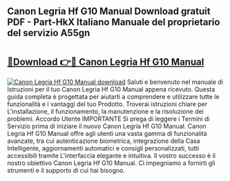 ## Canon Legria Hf G10 Manual Download gratuit PDF - Part-HkX Italiano Manuale del proprietario del servizio A55gn

# <h2><a href="http://dfh3sc.blite.top/?on=Canon+Legria+Hf+G10+Manual">🔗Download 👉🔴 Canon Legria Hf G10 Manual</a></h2>

[![Canon Legria Hf G10 Manual download](https://i.imgur.com/lujVjoI.png)](http://dfh3sc.blite.top/?on=Canon+Legria+Hf+G10+Manual)
Saluti e benvenuto nel manuale di Istruzioni per il tuo Canon Legria Hf G10 Manual appena ricevuto. Questa guida completa è progettata per aiutarti a comprendere e utilizzare tutte le funzionalità e i vantaggi del tuo Prodotto. Troverai istruzioni chiare per L'installazione, il funzionamento, la manutenzione e la risoluzione dei problemi. Accordo Utente IMPORTANTE Si prega di leggere i Termini di Servizio prima di iniziare il nuovo Canon Legria Hf G10 Manual. Canon Legria Hf G10 Manual offre agli utenti una vasta gamma di funzionalità avanzate, tra cui autenticazione biometrica, integrazione della Casa Intelligente, aggiornamenti automatici e consigli personalizzati, tutti accessibili tramite L'interfaccia elegante e intuitiva. Il vostro successo è il nostro obiettivo Canon Legria Hf G10 Manual. Ci impegniamo a fornirti gli strumenti e il supporto di cui hai bisogno.
